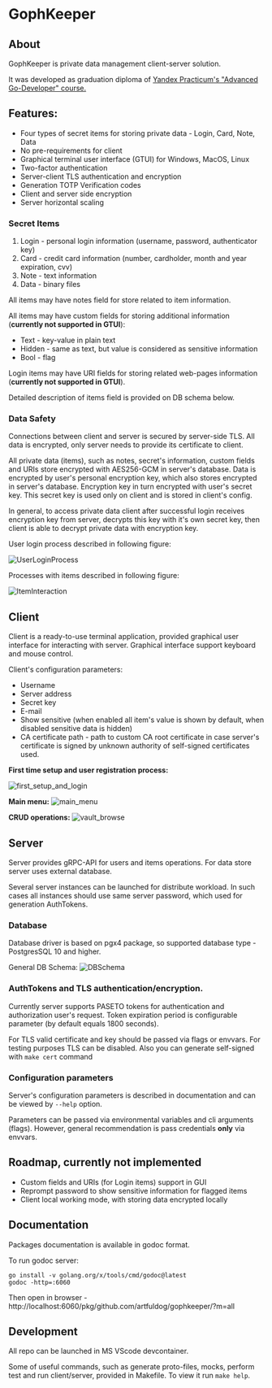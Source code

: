 # GophKeeper

## About

GophKeeper is private data management client-server solution.

It was developed as graduation diploma of [Yandex Practicum's "Advanced Go-Developer" course.](https://practicum.yandex.ru/go-advanced/)

## Features:

- Four types of secret items for storing private data - Login, Card, Note, Data
- No pre-requirements for client
- Graphical terminal user interface (GTUI) for Windows, MacOS, Linux
- Two-factor authentication
- Server-client TLS authentication and encryption 
- Generation TOTP Verification codes
- Client and server side encryption
- Server horizontal scaling

### Secret Items

1) Login - personal login information (username, password, authenticator key)
2) Card - credit card information (number, cardholder, month and year expiration, cvv)
3) Note - text information
4) Data - binary files

All items may have notes field for store related to item information.

All items may have custom fields for storing additional information (**currently not supported in GTUI**):
- Text - key-value in plain text
- Hidden - same as text, but value is considered as sensitive information
- Bool - flag

Login items may have URI fields for storing related web-pages information (**currently not supported in GTUI**).

Detailed description of items field is provided on DB schema below.

### Data Safety

Connections between client and server is secured by server-side TLS. All data is encrypted, only server needs to provide its certificate to client.

All private data (items), such as notes, secret's information, custom fields and URIs store encrypted with AES256-GCM in server's database. Data is encrypted by user's personal encryption key, which also stores encrypted in server's database. Encryption key in turn encrypted with user's secret key. This secret key is used only on client and is stored in client's config.

In general, to access private data client after successful login receives encryption key from server, decrypts this key with it's own secret key, then client is able to decrypt private data with encryption key.

User login process described in following figure:

![UserLoginProcess](./doc/user_login_process.drawio.svg)

Processes with items described in following figure:

![ItemInteraction](./doc/item_interaction.drawio.svg)


## Client

Client is a ready-to-use terminal application, provided graphical user interface for interacting with server.
Graphical interface support keyboard and mouse control.

Client's configuration parameters:
- Username
- Server address
- Secret key
- E-mail
- Show sensitive (when enabled all item's value is shown by default, when disabled sensitive data is hidden)
- CA certificate path - path to custom CA root certificate in case server's certificate is signed by unknown authority of self-signed certificates used.

**First time setup and user registration process:**

![first_setup_and_login](./doc/first_setup_and_login.gif)


**Main menu:**
![main_menu](./doc/main_menu.gif)


**CRUD operations:**
![vault_browse](./doc/vault_browse.gif)


## Server

Server provides gRPC-API for users and items operations. For data store server uses external database.

Several server instances can be launched for distribute workload. In such cases all instances should use same server password, which used for generation AuthTokens.

### Database

Database driver is based on pgx4 package, so supported database type - PostgresSQL 10 and higher.

General DB Schema:
![DBSchema](./doc/db_scheme.drawio.svg)

### AuthTokens and TLS authentication/encryption.

Currently server supports PASETO tokens for authentication and authorization user's request. Token expiration period is configurable parameter (by default equals 1800 seconds).

For TLS valid certificate and key should be passed via flags or envvars. For testing purposes TLS can be disabled. Also you can generate self-signed with `make cert` command

### Configuration parameters

Server's configuration parameters is described in documentation and can be viewed by `--help` option.

Parameters can be passed via environmental variables and cli arguments (flags). However, general recommendation is pass credentials **only** via envvars.

## **Roadmap, currently not implemented**
- Custom fields and URIs (for Login items) support in GUI
- Reprompt password to show sensitive information for flagged items
- Client local working mode, with storing data encrypted locally

## Documentation

Packages documentation is available in godoc format.

To run godoc server:

```
go install -v golang.org/x/tools/cmd/godoc@latest
godoc -http=:6060
```

Then open in browser - http://localhost:6060/pkg/github.com/artfuldog/gophkeeper/?m=all

## Development
All repo can be launched in MS VScode devcontainer.

Some of useful commands, such as generate proto-files, mocks, perform test and run client/server, provided in Makefile. To view it run `make help`.